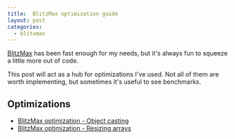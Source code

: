 ```yaml
---
title:  BlitzMax optimization guide
layout: post
categories:
  - blitxmax
---
```


[BlitzMax](https://github.com/blitz-research/blitzmax) has been fast enough for
my needs, but it's always fun to squeeze a little more out of code.

This post will act as a hub for optimizations I've used. Not all of them are
worth implementing, but sometimes it's useful to see benchmarks.

## Optimizations

* [BlitzMax optimization - Object casting](/blog/blitzmax-optimization-casting/)
* [BlitzMax optimization - Resizing arrays](/blog/blitzmax-optimization-arrays/)

